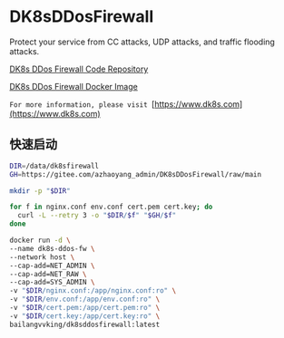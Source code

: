 # DK8sDDosFirewall
Protect your service from CC attacks, UDP attacks, and traffic flooding attacks.

[DK8s DDos Firewall Code Repository](https://github.com/yinyue123/DK8sDDosFirewall)

[DK8s DDos Firewall Docker Image](https://hub.docker.com/r/yinyue123/ddos-firewal)

`For more information, please visit `[https://www.dk8s.com](https://www.dk8s.com)

## 快速启动

```bash
DIR=/data/dk8sfirewall
GH=https://gitee.com/azhaoyang_admin/DK8sDDosFirewall/raw/main

mkdir -p "$DIR"

for f in nginx.conf env.conf cert.pem cert.key; do
  curl -L --retry 3 -o "$DIR/$f" "$GH/$f"
done

docker run -d \
--name dk8s-ddos-fw \
--network host \
--cap-add=NET_ADMIN \
--cap-add=NET_RAW \
--cap-add=SYS_ADMIN \
-v "$DIR/nginx.conf:/app/nginx.conf:ro" \
-v "$DIR/env.conf:/app/env.conf:ro" \
-v "$DIR/cert.pem:/app/cert.pem:ro" \
-v "$DIR/cert.key:/app/cert.key:ro" \
bailangvvking/dk8sddosfirewall:latest
